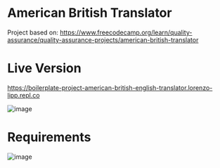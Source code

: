 # American British Translator

Project based on: https://www.freecodecamp.org/learn/quality-assurance/quality-assurance-projects/american-british-translator

# Live Version

https://boilerplate-project-american-british-english-translator.lorenzo-lipp.repl.co

![image](https://user-images.githubusercontent.com/91420499/179042681-f0b22874-fca8-4c0c-9a9d-688c1d130659.png)

# Requirements

![image](https://user-images.githubusercontent.com/91420499/179042379-c3bd646c-8c13-46e5-9d71-e0eb3425fc1f.png)
